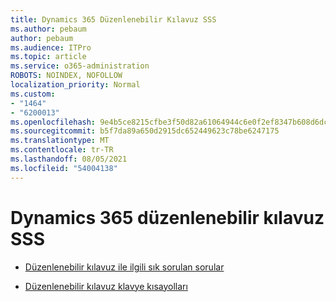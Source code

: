 ```yaml
---
title: Dynamics 365 Düzenlenebilir Kılavuz SSS
ms.author: pebaum
author: pebaum
ms.audience: ITPro
ms.topic: article
ms.service: o365-administration
ROBOTS: NOINDEX, NOFOLLOW
localization_priority: Normal
ms.custom:
- "1464"
- "6200013"
ms.openlocfilehash: 9e4b5ce8215cfbe3f50d82a61064944c6e0f2ef8347b608d6dc81cd8cf66d2e6
ms.sourcegitcommit: b5f7da89a650d2915dc652449623c78be6247175
ms.translationtype: MT
ms.contentlocale: tr-TR
ms.lasthandoff: 08/05/2021
ms.locfileid: "54004138"
---
```

# <a name="dynamics-365-editable-grid-faqs"></a>Dynamics 365 düzenlenebilir kılavuz SSS

* [Düzenlenebilir kılavuz ile ilgili sık sorulan sorular](https://docs.microsoft.com/dynamics365/customer-engagement/customize/make-grids-lists-editable-custom-control#frequently-asked-questions-faqs)

* [Düzenlenebilir kılavuz klavye kısayolları](https://docs.microsoft.com/dynamics365/customer-engagement/basics/keyboard-shortcuts#editable-grids-views)
